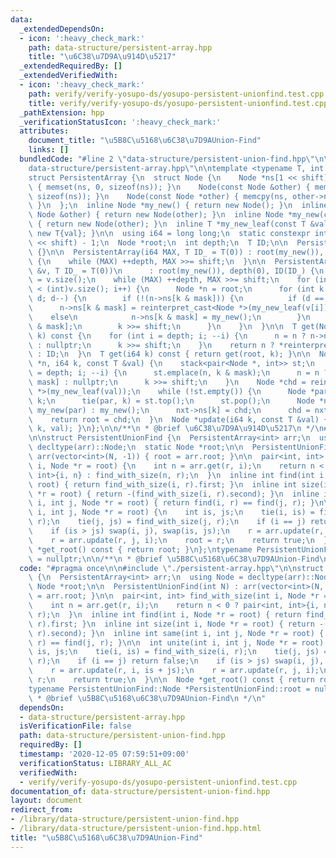 ```yaml
---
data:
  _extendedDependsOn:
  - icon: ':heavy_check_mark:'
    path: data-structure/persistent-array.hpp
    title: "\u6C38\u7D9A\u914D\u5217"
  _extendedRequiredBy: []
  _extendedVerifiedWith:
  - icon: ':heavy_check_mark:'
    path: verify/verify-yosupo-ds/yosupo-persistent-unionfind.test.cpp
    title: verify/verify-yosupo-ds/yosupo-persistent-unionfind.test.cpp
  _pathExtension: hpp
  _verificationStatusIcon: ':heavy_check_mark:'
  attributes:
    document_title: "\u5B8C\u5168\u6C38\u7D9AUnion-Find"
    links: []
  bundledCode: "#line 2 \"data-structure/persistent-union-find.hpp\"\n\n#line 2 \"\
    data-structure/persistent-array.hpp\"\n\ntemplate <typename T, int shift = 4>\n\
    struct PersistentArray {\n  struct Node {\n    Node *ns[1 << shift];\n    Node()\
    \ { memset(ns, 0, sizeof(ns)); }\n    Node(const Node &other) { memcpy(ns, other.ns,\
    \ sizeof(ns)); }\n    Node(const Node *other) { memcpy(ns, other->ns, sizeof(ns));\
    \ }\n  };\n  inline Node *my_new() { return new Node(); }\n  inline Node *my_new(const\
    \ Node &other) { return new Node(other); }\n  inline Node *my_new(const Node *other)\
    \ { return new Node(other); }\n  inline T *my_new_leaf(const T &val) { return\
    \ new T{val}; }\n\n  using i64 = long long;\n  static constexpr int mask = (1\
    \ << shift) - 1;\n  Node *root;\n  int depth;\n  T ID;\n\n  PersistentArray()\
    \ {}\n\n  PersistentArray(i64 MAX, T ID_ = T(0)) : root(my_new()), depth(0), ID(ID_)\
    \ {\n    while (MAX) ++depth, MAX >>= shift;\n  }\n\n  PersistentArray(const vector<T>\
    \ &v, T ID_ = T(0))\n      : root(my_new()), depth(0), ID(ID_) {\n    i64 MAX\
    \ = v.size();\n    while (MAX) ++depth, MAX >>= shift;\n    for (int i = 0; i\
    \ < (int)v.size(); i++) {\n      Node *n = root;\n      for (int k = i, d = depth;\
    \ d; d--) {\n        if (!(n->ns[k & mask])) {\n          if (d == 1)\n      \
    \      n->ns[k & mask] = reinterpret_cast<Node *>(my_new_leaf(v[i]));\n      \
    \    else\n            n->ns[k & mask] = my_new();\n        }\n        n = n->ns[k\
    \ & mask];\n        k >>= shift;\n      }\n    }\n  }\n\n  T get(Node *n, i64\
    \ k) const {\n    for (int i = depth; i; --i) {\n      n = n ? n->ns[k & mask]\
    \ : nullptr;\n      k >>= shift;\n    }\n    return n ? *reinterpret_cast<T *>(n)\
    \ : ID;\n  }\n  T get(i64 k) const { return get(root, k); }\n\n  Node *update(Node\
    \ *n, i64 k, const T &val) {\n    stack<pair<Node *, int>> st;\n    for (int i\
    \ = depth; i; --i) {\n      st.emplace(n, k & mask);\n      n = n ? n->ns[k &\
    \ mask] : nullptr;\n      k >>= shift;\n    }\n    Node *chd = reinterpret_cast<Node\
    \ *>(my_new_leaf(val));\n    while (!st.empty()) {\n      Node *par;\n      int\
    \ k;\n      tie(par, k) = st.top();\n      st.pop();\n      Node *nxt = par ?\
    \ my_new(par) : my_new();\n      nxt->ns[k] = chd;\n      chd = nxt;\n    }\n\
    \    return root = chd;\n  }\n  Node *update(i64 k, const T &val) { return update(root,\
    \ k, val); }\n};\n\n/**\n * @brief \u6C38\u7D9A\u914D\u5217\n */\n#line 4 \"data-structure/persistent-union-find.hpp\"\
    \n\nstruct PersistentUnionFind {\n  PersistentArray<int> arr;\n  using Node =\
    \ decltype(arr)::Node;\n  static Node *root;\n\n  PersistentUnionFind(int N) :\
    \ arr(vector<int>(N, -1)) { root = arr.root; }\n\n  pair<int, int> find_with_size(int\
    \ i, Node *r = root) {\n    int n = arr.get(r, i);\n    return n < 0 ? pair<int,\
    \ int>{i, n} : find_with_size(n, r);\n  }\n  inline int find(int i, Node *r =\
    \ root) { return find_with_size(i, r).first; }\n  inline int size(int i, Node\
    \ *r = root) { return -(find_with_size(i, r).second); }\n  inline int same(int\
    \ i, int j, Node *r = root) { return find(i, r) == find(j, r); }\n\n  int unite(int\
    \ i, int j, Node *r = root) {\n    int is, js;\n    tie(i, is) = find_with_size(i,\
    \ r);\n    tie(j, js) = find_with_size(j, r);\n    if (i == j) return false;\n\
    \    if (is > js) swap(i, j), swap(is, js);\n    r = arr.update(r, i, is + js);\n\
    \    r = arr.update(r, j, i);\n    root = r;\n    return true;\n  }\n\n  Node\
    \ *get_root() const { return root; }\n};\ntypename PersistentUnionFind::Node *PersistentUnionFind::root\
    \ = nullptr;\n\n/**\n * @brief \u5B8C\u5168\u6C38\u7D9AUnion-Find\n */\n"
  code: "#pragma once\n\n#include \"./persistent-array.hpp\"\n\nstruct PersistentUnionFind\
    \ {\n  PersistentArray<int> arr;\n  using Node = decltype(arr)::Node;\n  static\
    \ Node *root;\n\n  PersistentUnionFind(int N) : arr(vector<int>(N, -1)) { root\
    \ = arr.root; }\n\n  pair<int, int> find_with_size(int i, Node *r = root) {\n\
    \    int n = arr.get(r, i);\n    return n < 0 ? pair<int, int>{i, n} : find_with_size(n,\
    \ r);\n  }\n  inline int find(int i, Node *r = root) { return find_with_size(i,\
    \ r).first; }\n  inline int size(int i, Node *r = root) { return -(find_with_size(i,\
    \ r).second); }\n  inline int same(int i, int j, Node *r = root) { return find(i,\
    \ r) == find(j, r); }\n\n  int unite(int i, int j, Node *r = root) {\n    int\
    \ is, js;\n    tie(i, is) = find_with_size(i, r);\n    tie(j, js) = find_with_size(j,\
    \ r);\n    if (i == j) return false;\n    if (is > js) swap(i, j), swap(is, js);\n\
    \    r = arr.update(r, i, is + js);\n    r = arr.update(r, j, i);\n    root =\
    \ r;\n    return true;\n  }\n\n  Node *get_root() const { return root; }\n};\n\
    typename PersistentUnionFind::Node *PersistentUnionFind::root = nullptr;\n\n/**\n\
    \ * @brief \u5B8C\u5168\u6C38\u7D9AUnion-Find\n */\n"
  dependsOn:
  - data-structure/persistent-array.hpp
  isVerificationFile: false
  path: data-structure/persistent-union-find.hpp
  requiredBy: []
  timestamp: '2020-12-05 07:59:51+09:00'
  verificationStatus: LIBRARY_ALL_AC
  verifiedWith:
  - verify/verify-yosupo-ds/yosupo-persistent-unionfind.test.cpp
documentation_of: data-structure/persistent-union-find.hpp
layout: document
redirect_from:
- /library/data-structure/persistent-union-find.hpp
- /library/data-structure/persistent-union-find.hpp.html
title: "\u5B8C\u5168\u6C38\u7D9AUnion-Find"
---
```

